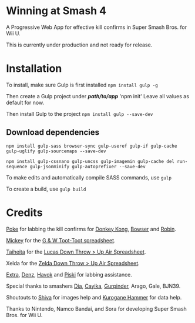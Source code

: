 # Winning at Smash 4
A Progressive Web App for effective kill confirms in Super Smash Bros. for Wii U.

This is currently under production and not ready for release.

# Installation
To install, make sure Gulp is first installed `npm install gulp -g`

Then create a Gulp project under **_path/to/app_** 'npm init'
Leave all values as default for now.

Then install Gulp to the project `npm install gulp --save-dev`

## Download dependencies

`npm install gulp-sass browser-sync gulp-useref gulp-if gulp-cache gulp-uglify gulp-sourcemaps --save-dev`


`npm install gulp-cssnano gulp-uncss gulp-imagemin gulp-cache del run-sequence gulp-jsonminify gulp-autoprefixer --save-dev`

To make edits and automatically compile SASS commands, use `gulp`

To create a build, use `gulp build`

# Credits

<a href="https://twitter.com/TheVonDk" target="_blank" rel="noopener">Poke</a> for labbing the kill confirms for <a href="https://docs.google.com/spreadsheets/d/1OvUy2gsTrUj96cAHSkSIZHGnUaaS-UrX6SdFKyctNmU/edit#gid=932844731" target="_blank" rel="noopener">Donkey Kong</a>, <a href="https://docs.google.com/spreadsheets/d/1bGbb7fiX1W0Oer58yf6Kcwtx_zgxg--WYGrUpxTjRpk/edit#gid=432871589" target="_blank" rel="noopener">Bowser</a> and <a href="https://docs.google.com/spreadsheets/d/1VNYNt0JFe7ak02Db_Ds1Y1QdoK7muOaPSqqd0c5JOUs/edit#gid=0" target="_blank" rel="noopener">Robin</a>.

<a href="https://twitter.com/houseoffastfood" target="_blank" rel="noopener">Mickey</a> for the <a href="https://docs.google.com/spreadsheets/d/1AxpLDkDltkjAND819JrbgfIgPH_pjkeFPhjpzXPDgP0/edit#gid=0" target="_blank" rel="noopener">G &amp; W Toot-Toot spreadsheet</a>.

<a href="https://twitter.com/Tihit212" target="_blank" rel="noopener">Taiheita</a> for the <a href="https://docs.google.com/spreadsheets/d/1wIHQkV-RTsKBQq9_aBrP2yE9B55gCeN2cbilx3InPYo/edit#gid=1136269350" target="_blank" rel="noopener">Lucas Down Throw > Up Air Spreadsheet</a>.

Xelda for the <a href="https://docs.google.com/spreadsheets/d/1zd5Ky1MR9ECFCtKRlfyQ77YNT9gAZ7GNXJkqZGVgmoI/edit#gid=511032032" target="_blank" rel="noopener">Zelda Down Throw > Up Air Spreadsheet</a>.

<a href="https://twitter.com/unwnded?lang=en" target="_blank" rel="noopener">Extra</a>, <a href="https://twitter.com/Dsafunky1" target="_blank" rel="noopener">Denz</a>, <a href="https://twitter.com/Havok_96" target="_blank" rel="noopener">Havok</a> and <a href="https://twitter.com/JPiskopos" target="_blank" rel="noopener">Piski</a> for labbing assistance.

Special thanks to smashers <a href="https://twitter.com/BanZelda" target="_blank" rel="noopener">Dia</a>, <a href="https://twitter.com/cayiika" target="_blank" rel="noopener">Cayika</a>, <a href="https://twitter.com/Gurpwnder" target="_blank" rel="noopener">Gurpinder</a>, Arago, Gale, BJN39.

Shoutouts to <a href="https://twitter.com/likeacyansunday" target="_blank" rel="noopener">Shiva</a> for images help and <a href="https://twitter.com/KuroganeHammer" target="_blank" rel="noopener">Kurogane Hammer</a> for data help.

Thanks to Nintendo, Namco Bandai, and Sora for developing Super Smash Bros. for Wii U.
